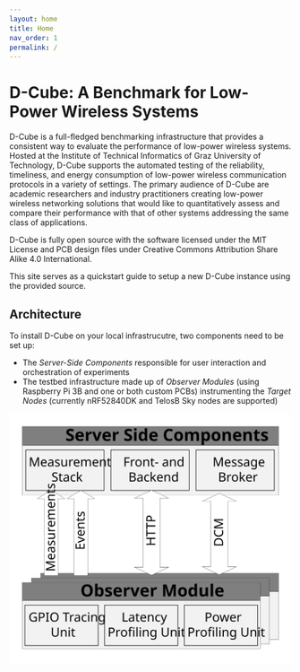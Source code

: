 ```yaml
---
layout: home
title: Home
nav_order: 1
permalink: /
---
```


# D-Cube: A Benchmark for Low-Power Wireless Systems

D-Cube is a full-fledged benchmarking infrastructure that provides a consistent way to evaluate the performance of low-power wireless systems. Hosted at the Institute of Technical Informatics of Graz University of Technology, D-Cube supports the automated testing of the reliability, timeliness, and energy consumption of low-power wireless communication protocols in a variety of settings. The primary audience of D-Cube are academic researchers and industry practitioners creating low-power wireless networking solutions that would like to quantitatively assess and compare their performance with that of other systems addressing the same class of applications.  

D-Cube is fully open source with the software licensed under the MIT License and PCB design files under Creative Commons Attribution Share Alike 4.0 International.  

This site serves as a quickstart guide to setup a new D-Cube instance using the provided source.  

## Architecture

To install D-Cube on your local infrastrucutre, two components need to be set up:
* The *Server-Side Components* responsible for user interaction and orchestration of experiments
* The testbed infrastructure made up of *Observer Modules* (using Raspberry Pi 3B and one or both custom PCBs) instrumenting the *Target Nodes* (currently nRF52840DK and TelosB Sky nodes are supported)

![D-Cube Layout](images/dcube-layout.svg "D-Cube Layout")
